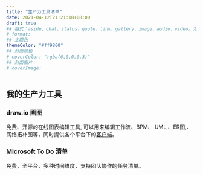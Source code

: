 ```yaml
---
title: "生产力工具清单"
date: 2021-04-12T21:21:18+08:00
draft: true
## 格式：aside、chat、status、quote、link、gallery、image、audio、video，为空则代表标准格式
# format: 
## 主题色
themeColor: "#ff9800"
## 封面颜色
# coverColor: "rgba(0,0,0,0.3)"
## 封面图片
# coverImage: 
---
```


## 我的生产力工具

### draw.io <badge>画图</badge>

免费、开源的在线图表编辑工具, 可以用来编辑工作流、BPM、 UML,、ER图,、网络拓朴图等，同时提供各个平台下的[客户端](https://github.com/jgraph/drawio-desktop)。

### Microsoft To Do <badge>清单</badge>

免费、全平台、多种时间维度、支持团队协作的任务清单。

